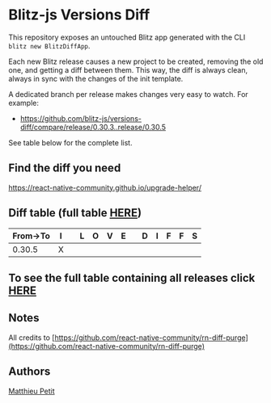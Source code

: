 # Blitz-js Versions Diff

This repository exposes an untouched Blitz app generated with the CLI 
`blitz new BlitzDiffApp`.

Each new Blitz release causes a new project to be created, removing the old one, and getting a diff between them. This way, the diff is always clean, always in sync with the changes of the init template.

A dedicated branch per release makes changes very easy
to watch. For example:

* https://github.com/blitz-js/versions-diff/compare/release/0.30.3..release/0.30.5

See table below for the complete list.

## Find the diff you need
https://react-native-community.github.io/upgrade-helper/

## Diff table (full table [HERE](https://react-native-community.github.io/versions-diff-purge/))

| From->To | I   |     | L   | O   | V   | E   |     | D   | I   | F   | F   | S   |
| -------- | --- | --- | --- | --- | --- | --- | --- | --- | --- | --- | --- | --- |
| 0.30.5   | X   |     |     |     |     |     |     |     |     |     |     |     |

## To see the full table containing all releases click [HERE](https://react-native-community.github.io/versions-diff-purge/)

## Notes
All credits to [https://github.com/react-native-community/rn-diff-purge](https://github.com/react-native-community/rn-diff-purge)

## Authors
[Matthieu Petit](https://github.com/matthieu994)